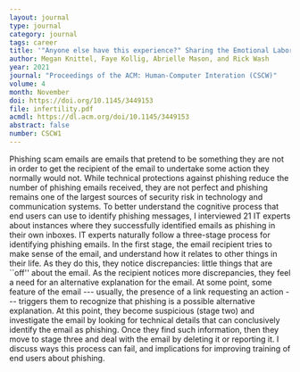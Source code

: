 ```yaml
---
layout: journal
type: journal
category: journal
tags: career
title: '"Anyone else have this experience?" Sharing the Emotional Labor of Tracking Data About Me'
author: Megan Knittel, Faye Kollig, Abrielle Mason, and Rick Wash 
year: 2021
journal: "Proceedings of the ACM: Human-Computer Interation (CSCW)"
volume: 4
month: November
doi: https://doi.org/10.1145/3449153
file: infertility.pdf
acmdl: https://dl.acm.org/doi/10.1145/3449153
abstract: false
number: CSCW1
---
```


<!-- 
file: ""
acmdl: 
doi: 
osf: 
file:
link:
 -->

Phishing scam emails are emails that pretend to be something they are not in order to get the recipient of the email to
undertake some action they normally would not.  While technical protections against phishing reduce the number of
phishing emails received, they are not perfect and phishing remains one of the largest sources of security risk in
technology and communication systems.  To better understand the cognitive process that end users can use to identify
phishing messages, I interviewed 21 IT experts about instances where they successfully identified emails as phishing in
their own inboxes.  IT experts naturally follow a three-stage process for identifying phishing emails. In the first
stage, the email recipient tries to make sense of the email, and understand how it relates to other things in their
life.  As they do this, they notice discrepancies: little things that are ``off'' about the email. As the recipient
notices more discrepancies, they feel a need for an alternative explanation for the email.  At some point, some feature
of the email --- usually, the presence of a link requesting an action --- triggers them to recognize that phishing is a
possible alternative explanation. At this point, they become suspicious (stage two) and investigate the email by looking
for technical details that can conclusively identify the email as phishing.  Once they find such information, then they
move to stage three and deal with the email by deleting it or reporting it.  I discuss ways this process can fail, and
implications for improving training of end users about phishing.
